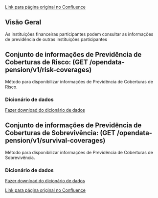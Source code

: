 [Link para página original no Confluence](https://openfinancebrasil.atlassian.net/wiki/spaces/OF/pages/110034965)

## **Visão Geral**

As instituições financeiras participantes podem consultar as informações de previdência de outras instituições participantes

## **Conjunto de informações de Previdência de Coberturas de Risco**: (GET /opendata-pension/v1/risk-coverages)

Método para disponibilizar informações de Previdência de Coberturas de Risco.

### **Dicionário de dados**

[Fazer download do dicionário de dados](https://openbanking-brasil.github.io/openapi/dictionary/getPensionRiskCoverages_v1.csv)

## **Conjunto de informações de Previdência de Coberturas de Sobrevivência:** (GET /opendata-pension/v1/survival-coverages)

Método para disponibilizar informações de Previdência de Coberturas de Sobrevivência.

### **Dicionário de dados**

[Fazer download do dicionário de dados](https://openbanking-brasil.github.io/openapi/dictionary/getPensionSurvivalCoverages_v1.csv)

[Link para página original no Confluence](https://openfinancebrasil.atlassian.net/wiki/spaces/OF/pages/110034965)